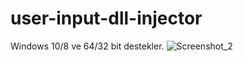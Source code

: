 # user-input-dll-injector
Windows 10/8 ve 64/32 bit destekler.
![Screenshot_2](https://user-images.githubusercontent.com/56520646/125041165-20d33080-e0a1-11eb-9c37-624eec6d10ac.png)
